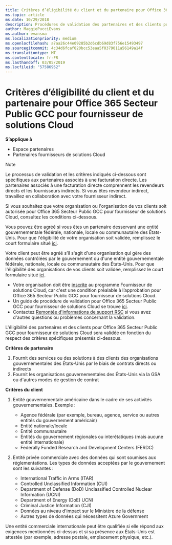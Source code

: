 ```yaml
---
title: Critères d’éligibilité du client et du partenaire pour Office 365 Secteur Public GCC | Espace partenaires
ms.topic: article
ms.date: 10/29/2018
description: Procédures de validation des partenaires et des clients pour Office 365 Secteur Public GCC pour fournisseur de solutions Cloud.
author: MaggiePucciEvans
ms.author: evansma
ms.localizationpriority: medium
ms.openlocfilehash: a7aa26c44e09285b2d6cdb69d83f756e15493497
ms.sourcegitcommit: 4c34d6fcaf020bcc53eaa5f0379011a56149a14f
ms.translationtype: MT
ms.contentlocale: fr-FR
ms.lasthandoff: 03/05/2019
ms.locfileid: "57586952"
---
```

# <a name="office-365-government-gcc-for-csp-partner-and-customer-eligibility-criteria"></a>Critères d’éligibilité du client et du partenaire pour Office 365 Secteur Public GCC pour fournisseur de solutions Cloud

**S’applique à**

-  Espace partenaires
-  Partenaires fournisseurs de solutions Cloud

>[!NOTE]
>Le processus de validation et les critères indiqués ci-dessous sont spécifiques aux partenaires associés à une facturation directe. Les partenaires associés à une facturation directe comprennent les revendeurs directs et les fournisseurs indirects.  Si vous êtes revendeur indirect, travaillez en collaboration avec votre fournisseur indirect. 

Si vous souhaitez que votre organisation ou l'organisation de vos clients soit autorisée pour Office 365 Secteur Public GCC pour fournisseur de solutions Cloud, consultez les conditions ci-dessous.

Vous pouvez être agréé si vous êtes un partenaire desservant une entité gouvernementale fédérale, nationale, locale ou communautaire des États-Unis. Pour que l'éligibilité de votre organisation soit validée, remplissez le court formulaire situé [ici](https://products.office.com/government/eligibility-validation?ReqType=CSPPartner).

Votre client peut être agréé s’il s'agit d'une organisation qui gère des données contrôlées par le gouvernement ou d'une entité gouvernementale fédérale, nationale, locale ou communautaire des États-Unis. Pour que l'éligibilité des organisations de vos clients soit validée, remplissez le court formulaire situé [ici](https://products.office.com/government/eligibility-validation?ReqType=CSPCustomer). 

-   Votre organisation doit être [inscrite](https://partnercenter.microsoft.com/partner/cloud-solution-provider) au programme Fournisseur de solutions Cloud, car c'est une condition préalable à l’approbation pour Office 365 Secteur Public GCC pour fournisseur de solutions Cloud.
-   Un guide de procédure de validation pour Office 365 Secteur Public GCC pour fournisseur de solutions Cloud se trouve [ici](https://go.microsoft.com/fwlink/?linkid=2007323).
-   Contactez [Remontée d'informations de support RSC](mailto:usgcce@microsoft.com) si vous avez d'autres questions ou problèmes concernant la validation.

L'éligibilité des partenaires et des clients pour Office 365 Secteur Public GCC pour fournisseur de solutions Cloud sera validée en fonction du respect des critères spécifiques présentés ci-dessous.

**Critères de partenaire**
1.  Fournit des services ou des solutions à des clients des organisations gouvernementales des États-Unis par le biais de contrats directs ou indirects
2.  Fournit les organisations gouvernementales des États-Unis via la GSA ou d'autres modes de gestion de contrat

**Critères du client**
1.  Entité gouvernementale américaine dans le cadre de ses activités gouvernementales. Exemple :
 
    -  Agence fédérale (par exemple, bureau, agence, service ou autres entités du gouvernement américain)
    -   Entité nationale/locale 
    -   Entité communautaire
    -   Entités du gouvernement régionales ou interétatiques (mais aucune entité internationale)
    -   Federally Funded Research and Development Centers (FERDC)

2.  Entité privée commerciale avec des données qui sont soumises aux réglementations. Les types de données acceptées par le gouvernement sont les suivantes : 
    -   International Traffic in Arms (ITAR)
    -   Controlled Unclassified Information (CUI)
    -   Department of Defense (DoD) Unclassified Controlled Nuclear Information (UCNI)
    -   Department of Energy (DoE) UCNI
    -   Criminal Justice Information (CJI)
    -   Données au niveau d'impact sur le Ministère de la défense
    -   Autres types de données qui nécessitent Azure Government

Une entité commerciale internationale peut être qualifiée si elle répond aux exigences mentionnées ci-dessus et si sa présence aux États-Unis est attestée (par exemple, adresse postale, emplacement physique, etc.).

